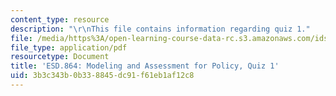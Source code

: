 ```yaml
---
content_type: resource
description: "\r\nThis file contains information regarding quiz 1."
file: /media/https%3A/open-learning-course-data-rc.s3.amazonaws.com/ids-410j-modeling-and-assessment-for-policy-spring-2013/3b3c343b0b338845dc91f61eb1af12c8_MITESD_864S13_Quiz1.pdf
file_type: application/pdf
resourcetype: Document
title: 'ESD.864: Modeling and Assessment for Policy, Quiz 1'
uid: 3b3c343b-0b33-8845-dc91-f61eb1af12c8
---
```

